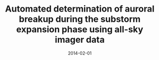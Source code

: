 ---
title: "Automated determination of auroral breakup during the substorm expansion phase using all-sky imager data"
collection: publications
permalink: /publication/2014-02-01-Murphy_a
excerpt: ' '
date: 2014-02-01
venue: 'Journal of Geophysical Research: Space Physics'
paperurl: 'https://doi.org/10.1002/2013JA018773'
citation: 'Murphy, K. R., Miles, D. M., Watt, C. E. J., Rae, I. J., Mann, I. R., &amp; Frey, H. U. (2014). Automated determination of auroral breakup during the substorm expansion phase using all-sky imager data. Journal of Geophysical Research: Space Physics, 119(2), 1414-1427. '
---